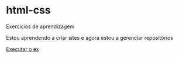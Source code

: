 # html-css
 Exercícios de aprendizagem

 Estou aprendendo a criar sites e agora estou a gerenciar repositórios

 <a href="https://afonsosateixeira.github.io/html-css/exercícios/008b/index">Executar o ex </a>
